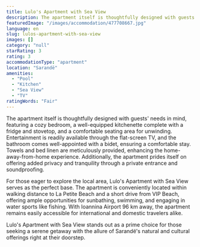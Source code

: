 ```yaml
---
title: Lulo's Apartment with Sea View
description: The apartment itself is thoughtfully designed with guests' needs in mind, featuring a cozy bedroom, a well-equipped kitchenette complete with a fridge and stove
featuredImage: "/images/accommodation/477708667.jpg"
language: en
slug: lulos-apartment-with-sea-view
images: []
category: "null"
starRating: 3
rating: 3
accommodationType: "apartment"
location: "Sarandë"
amenities:
  - "Pool"
  - "Kitchen"
  - "Sea View"
  - "TV"
ratingWords: "Fair"
---
```


The apartment itself is thoughtfully designed with guests' needs in mind, featuring a cozy bedroom, a well-equipped kitchenette complete with a fridge and stovetop, and a comfortable seating area for unwinding. Entertainment is readily available through the flat-screen TV, and the bathroom comes well-appointed with a bidet, ensuring a comfortable stay. Towels and bed linen are meticulously provided, enhancing the home-away-from-home experience. Additionally, the apartment prides itself on offering added privacy and tranquility through a private entrance and soundproofing.

For those eager to explore the local area, Lulo's Apartment with Sea View serves as the perfect base. The apartment is conveniently located within walking distance to La Petite Beach and a short drive from VIP Beach, offering ample opportunities for sunbathing, swimming, and engaging in water sports like fishing. With Ioannina Airport 96 km away, the apartment remains easily accessible for international and domestic travelers alike.

Lulo's Apartment with Sea View stands out as a prime choice for those seeking a serene getaway with the allure of Sarandë's natural and cultural offerings right at their doorstep.

